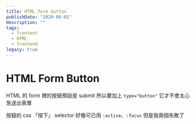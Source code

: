 ```yaml
---
title: HTML form button
publishDate: "2020-06-01"
description: ""
tags:
  - frontent
  - HTML
  - frontend
legacy: true
---
```


# HTML Form Button

HTML 的 form 裡的按鈕預設是 submit
所以要加上 `type="button"` 它才不會太心急送出表單

按鈕的 css 「按下」 selector 好像可已用 `:active`、`:focus`
但是我兩個失敗了
